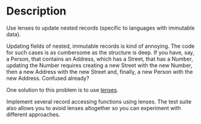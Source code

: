 # Description

Use lenses to update nested records (specific to languages with immutable data).

Updating fields of nested, immutable records is kind of annoying.
The code for such cases is as cumbersome as the structure is deep.
If you have, say, a Person, that contains an Address, which has a Street, that has a Number, updating the Number requires creating a new Street with the new Number, then a new Address with the new Street and, finally, a new Person with the new Address.
Confused already?

One solution to this problem is to use [lenses](https://en.wikibooks.org/wiki/Haskell/Lenses_and_functional_references).

Implement several record accessing functions using lenses.
The test suite also allows you to avoid lenses altogether so you can experiment with different approaches.
